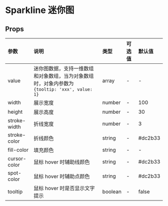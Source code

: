 # Sparkline 迷你图

## Props

| 参数         | 说明                                                                                          | 类型    | 可选值 | 默认值  |
| :----------- | :-------------------------------------------------------------------------------------------- | :------ | :----- | :------ |
| value        | 迷你图数据，支持一维数组和对象数组，当为对象数组时，对象内参数为 `{tooltip: 'xxx', value: 1}` | array   | -      | -       |
| width        | 展示宽度                                                                                      | number  | -      | 100     |
| height       | 展示高度                                                                                      | number  | -      | 30      |
| stroke-width | 折线宽度                                                                                      | number  | -      | 3       |
| stroke-color | 折线颜色                                                                                      | string  | -      | #dc2b33 |
| fill-color   | 填充颜色                                                                                      | string  | -      | -       |
| cursor-color | 鼠标 hover 时辅助线颜色                                                                       | string  | -      | #dc2b33 |
| spot-color   | 鼠标 hover 时辅助点颜色                                                                       | string  | -      | #dc2b33 |
| tooltip      | 鼠标 hover 时是否显示文字提示                                                                 | boolean | -      | false   |
